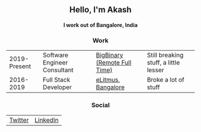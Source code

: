 <div align="center">
    <h2>Hello, I'm Akash</h2>
    <h4>I work out of Bangalore, India</h4>
<div>
    <h3>Work</h3>
    <table>
        <tr>
            <td>2019-Present</td>
            <td>Software Engineer Consultant</td>
            <td><a href="https://github.com/bigbinary/">BigBinary (Remote Full Time)</a></td>
            <td>Still breaking stuff, a little lesser</td>
        </tr>
        <tr>
            <td>2016-2019</td>
            <td>Full Stack Developer</td>
            <td><a href="https://github.com/elitmus/">eLitmus, Bangalore</a></td>
            <td>Broke a lot of stuff</td>
        </tr>
    </table>
    <h3>Social</h3>
    <table>
        <tr>
            <td><a href="https://twitter.com/akkee19">Twitter</a></td>
            <td><a href="https://www.linkedin.com/in/akash-srivastava-640aa826/">LinkedIn</a></td>
        </tr>
    </table>
</div>

